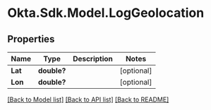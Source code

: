 # Okta.Sdk.Model.LogGeolocation
## Properties

Name | Type | Description | Notes
------------ | ------------- | ------------- | -------------
**Lat** | **double?** |  | [optional] 
**Lon** | **double?** |  | [optional] 

[[Back to Model list]](../README.md#documentation-for-models) [[Back to API list]](../README.md#documentation-for-api-endpoints) [[Back to README]](../README.md)

